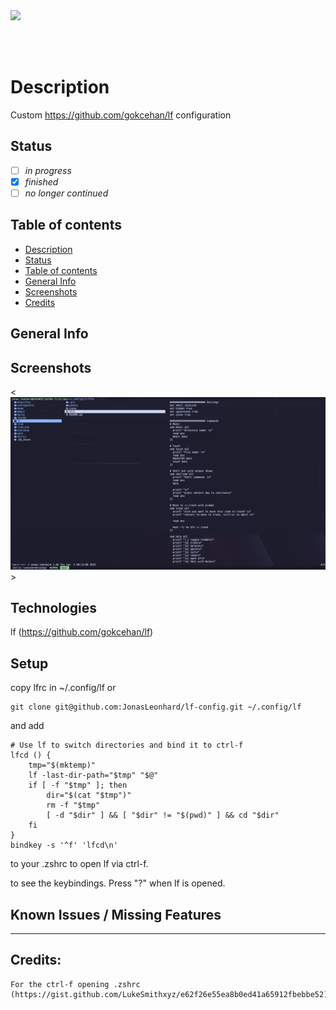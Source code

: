 <img src="https://shields.io/badge/pipelines-offline-red?style=flat-square&logo=github" />

<br/><br/>

# Description

Custom https://github.com/gokcehan/lf configuration

## Status

- [ ] _in progress_
- [x] _finished_
- [ ] _no longer continued_

## Table of contents

- [Description](#description)
- [Status](#status)
- [Table of contents](#table-of-contents)
- [General Info](#general-info)
- [Screenshots](#screenshots)
- [Credits](#credits)

## General Info

## Screenshots

<![Lf Ui](./assets/lf-ui.png)>

## Technologies

lf (https://github.com/gokcehan/lf)

## Setup

copy lfrc in ~/.config/lf or

```
git clone git@github.com:JonasLeonhard/lf-config.git ~/.config/lf
```

and add

```
# Use lf to switch directories and bind it to ctrl-f
lfcd () {
    tmp="$(mktemp)"
    lf -last-dir-path="$tmp" "$@"
    if [ -f "$tmp" ]; then
        dir="$(cat "$tmp")"
        rm -f "$tmp"
        [ -d "$dir" ] && [ "$dir" != "$(pwd)" ] && cd "$dir"
    fi
}
bindkey -s '^f' 'lfcd\n'
```

to your .zshrc to open lf via ctrl-f.

to see the keybindings. Press "?" when lf is opened.

## Known Issues / Missing Features

---

## Credits:

```
For the ctrl-f opening .zshrc (https://gist.github.com/LukeSmithxyz/e62f26e55ea8b0ed41a65912fbebbe52)
```
